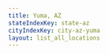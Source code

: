 ```yaml
---
title: Yuma, AZ
stateIndexKey: state-az
cityIndexKey: city-az-yuma
layout: list_all_locations
---
```

